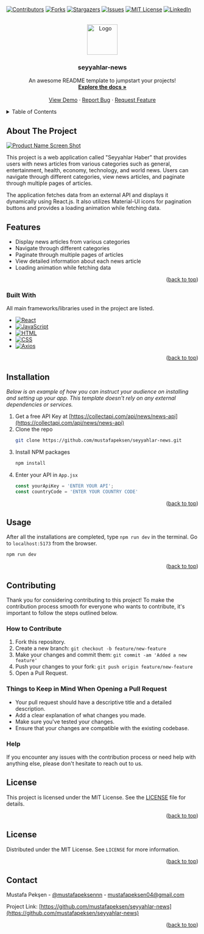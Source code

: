 <a name="readme-top"></a>

[![Contributors][contributors-shield]][contributors-url]
[![Forks][forks-shield]][forks-url]
[![Stargazers][stars-shield]][stars-url]
[![Issues][issues-shield]][issues-url]
[![MIT License][license-shield]][license-url]
[![LinkedIn][linkedin-shield]][linkedin-url]



<!-- PROJECT LOGO -->
<br />
<div align="center">
  <a href="https://github.com/mustafapeksen/seyyahlar-news">
    <img src="images/SeyyahlarLogo.jpg" alt="Logo" width="80" height="80">
  </a>

  <h3 align="center">seyyahlar-news</h3>

  <p align="center">
    An awesome README template to jumpstart your projects!
    <br />
    <a href="https://github.com/mustafapeksen/seyyahlar-news"><strong>Explore the docs »</strong></a>
    <br />
    <br />
     <a href="https://github.com/mustafapeksen/seyyahlar-news">View Demo</a>
    ·
    <a href="https://github.com/mustafapeksen/seyyahlar-news/issues/new?labels=bug&template=bug-report---.md">Report Bug</a>
    ·
    <a href="https://github.com/mustafapeksen/seyyahlar-news/issues/new?labels=enhancement&template=feature-request---.md">Request Feature</a>
  </p>
</div>



<!-- TABLE OF CONTENTS -->
<details>
  <summary>Table of Contents</summary>
  <ol>
    <li>
      <a href="#about-the-project">About The Project</a>
      <ul>
        <li><a href="#built-with">Built With</a></li>
      </ul>
    </li>
    <li>
      <a href="#getting-started">Getting Started</a>
      <ul>
        <li><a href="#prerequisites">Prerequisites</a></li>
        <li><a href="#installation">Installation</a></li>
      </ul>
    </li>
    <li><a href="#usage">Usage</a></li>
    <li><a href="#contributing">Contributing</a></li>
    <li><a href="#license">License</a></li>
    <li><a href="#contact">Contact</a></li>
  </ol>
</details>



<!-- ABOUT THE PROJECT -->
## About The Project

[![Product Name Screen Shot][product-screenshot]](https://example.com)

This project is a web application called "Seyyahlar Haber" that provides users with news articles from various categories such as general, entertainment, health, economy, technology, and world news. Users can navigate through different categories, view news articles, and paginate through multiple pages of articles.

The application fetches data from an external API and displays it dynamically using React.js. It also utilizes Material-UI icons for pagination buttons and provides a loading animation while fetching data.

## Features

- Display news articles from various categories
- Navigate through different categories
- Paginate through multiple pages of articles
- View detailed information about each news article
- Loading animation while fetching data

<p align="right">(<a href="#readme-top">back to top</a>)</p>



### Built With

All main frameworks/libraries used in the project are listed.

* [![React][React.js]][React-url]
* [![JavaScript](https://www.vectorlogo.zone/logos/javascript/javascript-ar21.svg)](https://developer.mozilla.org/en-US/docs/Web/JavaScript)
* [![HTML](https://www.vectorlogo.zone/logos/w3_html5/w3_html5-ar21.svg)](https://developer.mozilla.org/en-US/docs/Web/HTML)
* [![CSS](https://www.vectorlogo.zone/logos/netlifyapp_watercss/netlifyapp_watercss-ar21.svg)](https://developer.mozilla.org/en-US/docs/Web/CSS)
* [![Axios](https://upload.vectorlogo.zone/logos/axios/images/e2aae3c1-f98d-450b-8406-513bb5e6d5da.svg)](https://github.com/axios/axios)


<p align="right">(<a href="#readme-top">back to top</a>)</p>



<!-- GETTING STARTED -->
## Installation

_Below is an example of how you can instruct your audience on installing and setting up your app. This template doesn't rely on any external dependencies or services._

1. Get a free API Key at [https://collectapi.com/api/news/news-api](https://collectapi.com/api/news/news-api)
2. Clone the repo
   ```sh
   git clone https://github.com/mustafapeksen/seyyahlar-news.git
   ```
3. Install NPM packages
   ```sh
   npm install
   ```
4. Enter your API in `App.jsx`
   ```jsx
   const yourApiKey = 'ENTER YOUR API';
   const countryCode = 'ENTER YOUR COUNTRY CODE'
   ```

<p align="right">(<a href="#readme-top">back to top</a>)</p>



<!-- USAGE EXAMPLES -->
## Usage

After all the installations are completed, type `npm run dev` in the terminal. Go to `localhost:5173` from the browser.
```bash
npm run dev
```

<p align="right">(<a href="#readme-top">back to top</a>)</p>


<!-- CONTRIBUTING -->
## Contributing

Thank you for considering contributing to this project! To make the contribution process smooth for everyone who wants to contribute, it's important to follow the steps outlined below.

### How to Contribute

1. Fork this repository.
2. Create a new branch: `git checkout -b feature/new-feature`
3. Make your changes and commit them: `git commit -am 'Added a new feature'`
4. Push your changes to your fork: `git push origin feature/new-feature`
5. Open a Pull Request.

### Things to Keep in Mind When Opening a Pull Request

- Your pull request should have a descriptive title and a detailed description.
- Add a clear explanation of what changes you made.
- Make sure you've tested your changes.
- Ensure that your changes are compatible with the existing codebase.

### Help

If you encounter any issues with the contribution process or need help with anything else, please don't hesitate to reach out to us.

## License

This project is licensed under the MIT License. See the [LICENSE](LICENSE) file for details.


<p align="right">(<a href="#readme-top">back to top</a>)</p>



<!-- LICENSE -->
## License

Distributed under the MIT License. See `LICENSE` for more information.

<p align="right">(<a href="#readme-top">back to top</a>)</p>



<!-- CONTACT -->
## Contact

Mustafa Pekşen - [@mustafapeksennn](https://twitter.com/mustafapeksennn) - mustafapeksen04@gmail.com

Project Link: [https://github.com/mustafapeksen/seyyahlar-news](https://github.com/mustafapeksen/seyyahlar-news)

<p align="right">(<a href="#readme-top">back to top</a>)</p>



<!-- MARKDOWN LINKS & IMAGES -->
<!-- https://www.markdownguide.org/basic-syntax/#reference-style-links -->
[contributors-shield]: https://img.shields.io/github/contributors/mustafapeksen/seyyahlar-news.svg?style=for-the-badge
[contributors-url]: https://github.com/mustafapeksen/seyyahlar-news/graphs/contributors
[forks-shield]: https://img.shields.io/github/forks/mustafapeksen/seyyahlar-news.svg?style=for-the-badge
[forks-url]: https://github.com/mustafapeksen/seyyahlar-news/network/members
[stars-shield]: https://img.shields.io/github/stars/mustafapeksen/seyyahlar-news.svg?style=for-the-badge
[stars-url]: https://github.com/mustafapeksen/seyyahlar-news/stargazers
[issues-shield]: https://img.shields.io/github/issues/mustafapeksen/seyyahlar-news.svg?style=for-the-badge
[issues-url]: https://github.com/mustafapeksen/seyyahlar-news/issues
[license-shield]: https://img.shields.io/github/license/mustafapeksen/seyyahlar-news.svg?style=for-the-badge
[license-url]: https://github.com/mustafapeksen/seyyahlar-news/LICENSE
[linkedin-shield]: https://img.shields.io/badge/-LinkedIn-black.svg?style=for-the-badge&logo=linkedin&color

[linkedin-url]: https://linkedin.com/in/mustafapeksen04
[product-screenshot]: images/screenshot.png
[React.js]: https://img.shields.io/badge/React-20232A?style=for-the-badge&logo=react&logoColor=61DAFB
[React-url]: https://reactjs.org/
